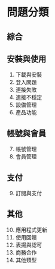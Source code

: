 # 問題分類

## 綜合
## 安裝與使用
1. 下載與安裝
2. 登入問題
3. 連接失敗
4. 連接不穩定
5. 設備管理
6. 產品功能

## 帳號與會員
7. 帳號管理
8. 會員管理

## 支付
9. 訂閱與支付

## 其他
10. 應用程式更新
11. 使用回饋
12. 表揚與認可
13. 商務合作
14. 其他類型
